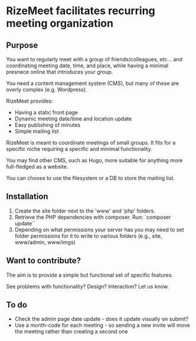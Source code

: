 # RizeMeet facilitates recurring meeting organization

## Purpose 
You want to regularly meet with a group of friends/colleagues, etc... and coordinating meeting date, time, and place, while having a minimal presnece online that introduces your group.

You need a content management system (CMS), but many of these are overly complex (e.g. Wordpress).

RizeMeet provides:
- Having a static front page
- Dynamic meeting date/time and location update
- Easy publishing of minutes
- Simple mailing list

RizeMeet is meant to coordinate meetings of small groups.
It fits for a specific niche requiring a specific and minimal functionality.

You may find other CMS, such as Hugo, more suitable for anything more full-fledged as a website.

You can choose to use the filesystem or a DB to store the mailing list.

## Installation

1. Create the site folder next to the 'www' and 'php' folders.
2. Retrieve the PHP dependencies with composer. Run: `composer update``
3. Depending on what permissions your server has you may need to set folder permissions for it to write to various folders (e.g., site, www/admin, www/imgs)

## Want to contribute?

The aim is to provide a simple but functional set of specific features.

See problems with functionality? Design? Interaction? Let us know.

## To do

- Check the admin page date update - does it update visually on submit?
- Use a month-code for each meeting - so sending a new invite will move the meeting rather than creating a second one
